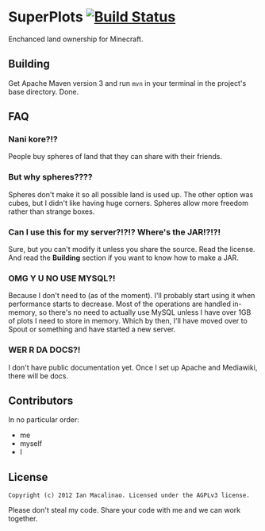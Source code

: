 SuperPlots [![Build Status](https://secure.travis-ci.org/simplyianm/SuperPlots.png)](http://travis-ci.org/simplyianm/SuperPlots)
==========

Enchanced land ownership for Minecraft.

Building
--------

Get Apache Maven version 3 and run `mvn` in your terminal in the project's base directory. Done.

FAQ
---

### Nani kore?!?

People buy spheres of land that they can share with their friends.

### But why spheres????

Spheres don't make it so all possible land is used up. The other option was cubes, but I didn't like having huge corners. Spheres allow more freedom rather than strange boxes.

### Can I use this for my server?!?!? Where's the JAR!?!?!

Sure, but you can't modify it unless you share the source. Read the license. And read the **Building** section if you want to know how to make a JAR.

### OMG Y U NO USE MYSQL?!

Because I don't need to (as of the moment). I'll probably start using it when performance starts to decrease. Most of the operations are handled in-memory, so there's no need to actually use MySQL unless I have over 1GB of plots I need to store in memory. Which by then, I'll have moved over to Spout or something and have started a new server.

### WER R DA DOCS?!

I don't have public documentation yet. Once I set up Apache and Mediawiki, there will be docs.

Contributors
-------

In no particular order:

* me
* myself
* I

License
-------

```
Copyright (c) 2012 Ian Macalinao. Licensed under the AGPLv3 license.
```

Please don't steal my code. Share your code with me and we can work together.


